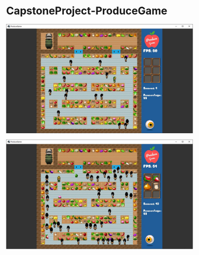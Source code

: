 # CapstoneProject-ProduceGame

![Easy Mode "Weekdays"](https://github.com/atoledanoh/CapstoneProject-ProduceGame/blob/main/Screenshot1.JPG?raw=true)


![Hard Mode "Holiday"](https://github.com/atoledanoh/CapstoneProject-ProduceGame/blob/main/Screenshot2.JPG?raw=true)

